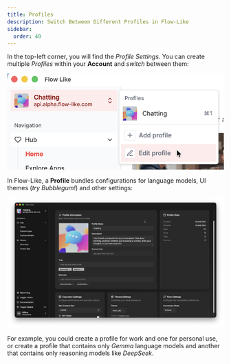 ```yaml
---
title: Profiles
description: Switch Between Different Profiles in Flow-Like
sidebar:
  order: 40
---
```


In the top-left corner, you will find the *Profile Settings*. You can create multiple *Profiles* within your **Account** and *switch* between them:

![A screenshot showing how to switch between different Profiles in Flow-Like Desktop](../../../assets/SwitchAndEditProfiles.webp)

In Flow-Like, a **Profile** bundles configurations for language models, UI themes (*try Bubblegum!*) and other settings:

![A screenshot of Flow-Like Desktop showing a preview of the Profile Settings page](../../../assets/ProfileSettings.webp)

For example, you could create a profile for work and one for personal use, or create a profile that contains only *Gemma* language models and another that contains only reasoning models like *DeepSeek*.
